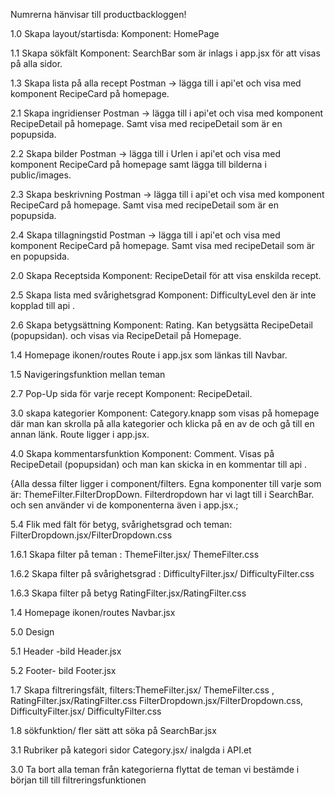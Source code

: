 Numrerna hänvisar till productbackloggen!

1.0 Skapa layout/startisda:
Komponent: HomePage

1.1 Skapa sökfält
Komponent: SearchBar som är inlags i app.jsx för att visas på alla sidor.

1.3 Skapa lista på alla recept
Postman -> lägga till i api'et och visa med komponent RecipeCard på homepage.

2.1 Skapa ingridienser
Postman -> lägga till i api'et och visa med komponent RecipeDetail på homepage. Samt visa med recipeDetail som är en popupsida.

2.2 Skapa bilder
Postman -> lägga till i Urlen i api'et och visa med komponent RecipeCard på homepage samt lägga till bilderna i public/images.

2.3 Skapa beskrivning
Postman -> lägga till i api'et och visa med komponent RecipeCard på homepage. Samt visa med recipeDetail som är en popupsida.

2.4 Skapa tillagningstid
Postman -> lägga till i api'et och visa med komponent RecipeCard på homepage. Samt visa med recipeDetail som är en popupsida.

2.0 Skapa Receptsida
Komponent: RecipeDetail för att visa enskilda recept.

2.5 Skapa lista med svårighetsgrad
Komponent: DifficultyLevel den är inte kopplad till api
.

2.6 Skapa betygsättning
Komponent: Rating. Kan betygsätta RecipeDetail (popupsidan). och visas via RecipeDetail på Homepage.

1.4 Homepage ikonen/routes
Route i app.jsx som länkas till Navbar.

1.5 Navigeringsfunktion mellan teman

2.7 Pop-Up sida för varje recept
Komponent: RecipeDetail.

3.0 skapa kategorier
Komponent: Category.knapp som visas på homepage där man kan skrolla på alla kategorier och klicka på en av de och gå till en annan länk. Route ligger i app.jsx.

4.0 Skapa kommentarsfunktion
Komponent: Comment. Visas på RecipeDetail (popupsidan) och man kan skicka in en kommentar till api
.

{Alla dessa filter ligger i component/filters. Egna komponenter till varje som är: ThemeFilter.FilterDropDown. Filterdropdown har vi lagt till i SearchBar. och sen använder vi de komponenterna även i app.jsx.;

5.4 Flik med fält för betyg, svårighetsgrad och teman: FilterDropdown.jsx/FilterDropdown.css

1.6.1 Skapa filter på teman : ThemeFilter.jsx/ ThemeFilter.css 

1.6.2 Skapa filter på svårighetsgrad : DifficultyFilter.jsx/ DifficultyFilter.css

1.6.3 Skapa filter på betyg  RatingFilter.jsx/RatingFilter.css

1.4 Homepage ikonen/routes Navbar.jsx

5.0 Design

5.1 Header -bild  Header.jsx

5.2 Footer- bild  Footer.jsx

1.7 Skapa filtreringsfält, filters:ThemeFilter.jsx/ ThemeFilter.css , RatingFilter.jsx/RatingFilter.css
FilterDropdown.jsx/FilterDropdown.css, DifficultyFilter.jsx/ DifficultyFilter.css

1.8 sökfunktion/ fler sätt att söka på SearchBar.jsx

3.1 Rubriker på kategori sidor Category.jsx/ inalgda i API.et

3.0 Ta bort alla teman från kategorierna flyttat de teman vi bestämde i början till till filtreringsfunktionen

